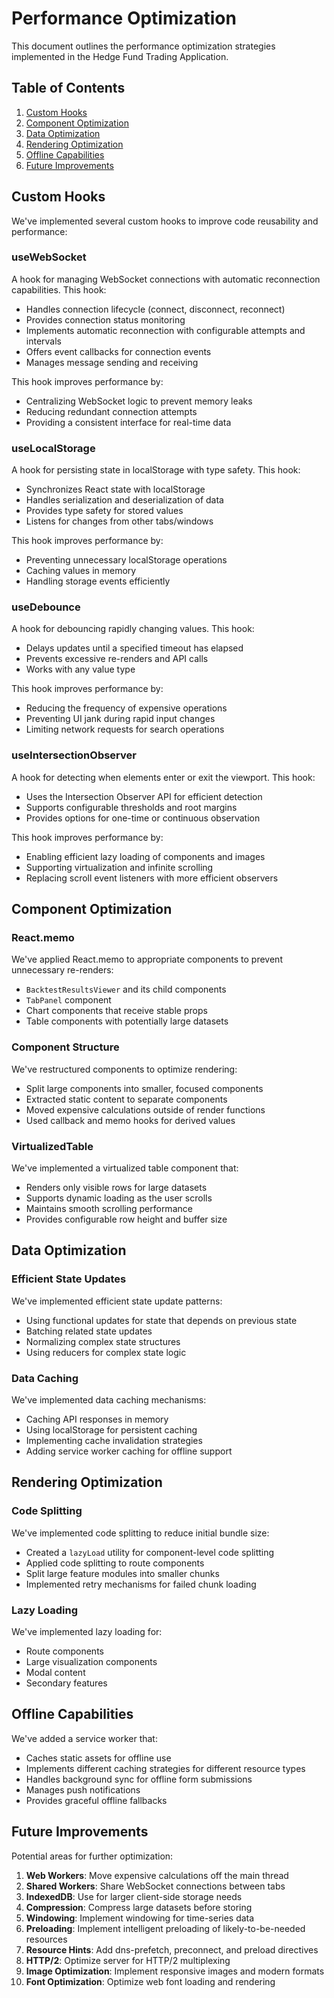 # Performance Optimization

This document outlines the performance optimization strategies implemented in the Hedge Fund Trading Application.

## Table of Contents

1. [Custom Hooks](#custom-hooks)
2. [Component Optimization](#component-optimization)
3. [Data Optimization](#data-optimization)
4. [Rendering Optimization](#rendering-optimization)
5. [Offline Capabilities](#offline-capabilities)
6. [Future Improvements](#future-improvements)

## Custom Hooks

We've implemented several custom hooks to improve code reusability and performance:

### useWebSocket

A hook for managing WebSocket connections with automatic reconnection capabilities. This hook:

- Handles connection lifecycle (connect, disconnect, reconnect)
- Provides connection status monitoring
- Implements automatic reconnection with configurable attempts and intervals
- Offers event callbacks for connection events
- Manages message sending and receiving

This hook improves performance by:
- Centralizing WebSocket logic to prevent memory leaks
- Reducing redundant connection attempts
- Providing a consistent interface for real-time data

### useLocalStorage

A hook for persisting state in localStorage with type safety. This hook:

- Synchronizes React state with localStorage
- Handles serialization and deserialization of data
- Provides type safety for stored values
- Listens for changes from other tabs/windows

This hook improves performance by:
- Preventing unnecessary localStorage operations
- Caching values in memory
- Handling storage events efficiently

### useDebounce

A hook for debouncing rapidly changing values. This hook:

- Delays updates until a specified timeout has elapsed
- Prevents excessive re-renders and API calls
- Works with any value type

This hook improves performance by:
- Reducing the frequency of expensive operations
- Preventing UI jank during rapid input changes
- Limiting network requests for search operations

### useIntersectionObserver

A hook for detecting when elements enter or exit the viewport. This hook:

- Uses the Intersection Observer API for efficient detection
- Supports configurable thresholds and root margins
- Provides options for one-time or continuous observation

This hook improves performance by:
- Enabling efficient lazy loading of components and images
- Supporting virtualization and infinite scrolling
- Replacing scroll event listeners with more efficient observers

## Component Optimization

### React.memo

We've applied React.memo to appropriate components to prevent unnecessary re-renders:

- `BacktestResultsViewer` and its child components
- `TabPanel` component
- Chart components that receive stable props
- Table components with potentially large datasets

### Component Structure

We've restructured components to optimize rendering:

- Split large components into smaller, focused components
- Extracted static content to separate components
- Moved expensive calculations outside of render functions
- Used callback and memo hooks for derived values

### VirtualizedTable

We've implemented a virtualized table component that:

- Renders only visible rows for large datasets
- Supports dynamic loading as the user scrolls
- Maintains smooth scrolling performance
- Provides configurable row height and buffer size

## Data Optimization

### Efficient State Updates

We've implemented efficient state update patterns:

- Using functional updates for state that depends on previous state
- Batching related state updates
- Normalizing complex state structures
- Using reducers for complex state logic

### Data Caching

We've implemented data caching mechanisms:

- Caching API responses in memory
- Using localStorage for persistent caching
- Implementing cache invalidation strategies
- Adding service worker caching for offline support

## Rendering Optimization

### Code Splitting

We've implemented code splitting to reduce initial bundle size:

- Created a `lazyLoad` utility for component-level code splitting
- Applied code splitting to route components
- Split large feature modules into smaller chunks
- Implemented retry mechanisms for failed chunk loading

### Lazy Loading

We've implemented lazy loading for:

- Route components
- Large visualization components
- Modal content
- Secondary features

## Offline Capabilities

We've added a service worker that:

- Caches static assets for offline use
- Implements different caching strategies for different resource types
- Handles background sync for offline form submissions
- Manages push notifications
- Provides graceful offline fallbacks

## Future Improvements

Potential areas for further optimization:

1. **Web Workers**: Move expensive calculations off the main thread
2. **Shared Workers**: Share WebSocket connections between tabs
3. **IndexedDB**: Use for larger client-side storage needs
4. **Compression**: Compress large datasets before storing
5. **Windowing**: Implement windowing for time-series data
6. **Preloading**: Implement intelligent preloading of likely-to-be-needed resources
7. **Resource Hints**: Add dns-prefetch, preconnect, and preload directives
8. **HTTP/2**: Optimize server for HTTP/2 multiplexing
9. **Image Optimization**: Implement responsive images and modern formats
10. **Font Optimization**: Optimize web font loading and rendering